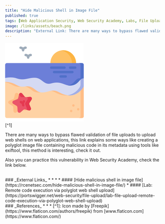 ```yaml
---
title: "Hide Malicious Shell in Image File"
published: true
tags: [Web Application Security, Web Security Academy, Labs, File Upload Vulnerabilities, Malicious Metadata, Exiftool]
image: /links/assets/beach.png
description: "External Link: There are many ways to bypass flawed validation of file uploads to upload web shells on web applications, this link explains some ways like creating a polyglot image file containing malicious code in its metadata using tools like exiftool, this method is interesting, check it out."
---
```


![](/links/assets/beach.png)
<br>
[^1]

There are many ways to bypass flawed validation of file uploads to upload web shells on web applications, this link explains some ways like creating a polyglot image file containing malicious code in its metadata using tools like exiftool, this method is interesting, check it out.

Also you can practice this vulnerability in Web Security Academy, check the link below.

<br>
### _External Links_
* * *
* #### [Hide malicious shell in image file](https://rcenetsec.com/hide-malicious-shell-in-image-file/)
* #### [Lab: Remote code execution via polyglot web shell upload](https://portswigger.net/web-security/file-upload/lab-file-upload-remote-code-execution-via-polyglot-web-shell-upload)

<br>
### _References_
* * *
[^1]: Icon made by [Freepik](https://www.flaticon.com/authors/freepik) from [www.flaticon.com](https://www.flaticon.com/)
